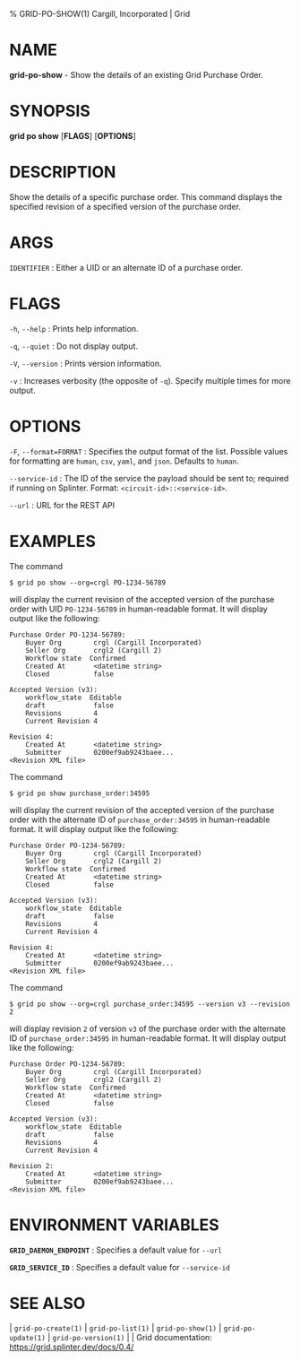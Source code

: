 % GRID-PO-SHOW(1) Cargill, Incorporated | Grid

<!--
  Copyright 2022 Cargill Incorporated
  Licensed under Creative Commons Attribution 4.0 International License
  https://creativecommons.org/licenses/by/4.0/
-->

NAME
====

**grid-po-show** - Show the details of an existing Grid Purchase Order.

SYNOPSIS
========

**grid po show** \[**FLAGS**\] \[**OPTIONS**\] <IDENTIFIER>

DESCRIPTION
===========

Show the details of a specific purchase order. This command displays the
specified revision of a specified version of the purchase order.

ARGS
====

`IDENTIFIER`
: Either a UID or an alternate ID of a purchase order.

FLAGS
=====

`-h`, `--help`
: Prints help information.

`-q`, `--quiet`
: Do not display output.

`-V`, `--version`
: Prints version information.

`-v`
: Increases verbosity (the opposite of `-q`). Specify multiple times for more
output.

OPTIONS
=======

`-F`, `--format=FORMAT`
: Specifies the output format of the list. Possible values for formatting are
`human`, `csv`, `yaml`, and `json`. Defaults to `human`.

`--service-id`
: The ID of the service the payload should be sent to; required if running on
Splinter. Format: `<circuit-id>::<service-id>`.

`--url`
: URL for the REST API

EXAMPLES
========

The command

```
$ grid po show --org=crgl PO-1234-56789
```

will display the current revision of the accepted version of the purchase order
with UID `PO-1234-56789` in human-readable format. It will display
output like the following:

```
Purchase Order PO-1234-56789:
    Buyer Org        crgl (Cargill Incorporated)
    Seller Org       crgl2 (Cargill 2)
    Workflow state  Confirmed
    Created At       <datetime string>
    Closed           false

Accepted Version (v3):
    workflow_state  Editable
    draft            false
    Revisions        4
    Current Revision 4

Revision 4:
    Created At       <datetime string>
    Submitter        0200ef9ab9243baee...
<Revision XML file>
```

The command

```
$ grid po show purchase_order:34595
```

will display the current revision of the accepted version of the purchase order
with the alternate ID of `purchase_order:34595` in human-readable format.
It will display output like the following:

```
Purchase Order PO-1234-56789:
    Buyer Org        crgl (Cargill Incorporated)
    Seller Org       crgl2 (Cargill 2)
    Workflow state  Confirmed
    Created At       <datetime string>
    Closed           false

Accepted Version (v3):
    workflow_state  Editable
    draft            false
    Revisions        4
    Current Revision 4

Revision 4:
    Created At       <datetime string>
    Submitter        0200ef9ab9243baee...
<Revision XML file>
```

The command

```
$ grid po show --org=crgl purchase_order:34595 --version v3 --revision 2
```

will display revision `2` of version `v3` of the purchase order
with the alternate ID of `purchase_order:34595` in human-readable format.
It will display output like the following:

```
Purchase Order PO-1234-56789:
    Buyer Org        crgl (Cargill Incorporated)
    Seller Org       crgl2 (Cargill 2)
    Workflow state  Confirmed
    Created At       <datetime string>
    Closed           false

Accepted Version (v3):
    workflow_state  Editable
    draft            false
    Revisions        4
    Current Revision 4

Revision 2:
    Created At       <datetime string>
    Submitter        0200ef9ab9243baee...
<Revision XML file>
```

ENVIRONMENT VARIABLES
=====================

**`GRID_DAEMON_ENDPOINT`**
: Specifies a default value for `--url`

**`GRID_SERVICE_ID`**
: Specifies a default value for `--service-id`

SEE ALSO
========

| `grid-po-create(1)`
| `grid-po-list(1)`
| `grid-po-show(1)`
| `grid-po-update(1)`
| `grid-po-version(1)`
|
| Grid documentation: https://grid.splinter.dev/docs/0.4/
